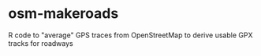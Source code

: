 osm-makeroads
=============

R code to "average" GPS traces from OpenStreetMap to derive usable GPX tracks for roadways